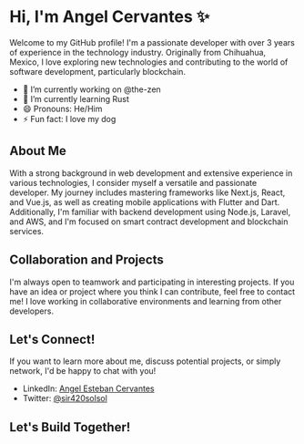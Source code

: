 # Hi, I'm Angel Cervantes ✨

Welcome to my GitHub profile! I'm a passionate developer with over 3 years of experience in the technology industry. Originally from Chihuahua, Mexico, I love exploring new technologies and contributing to the world of software development, particularly blockchain.

- 🔭 I’m currently working on @the-zen
- 🌱 I’m currently learning Rust
- 😄 Pronouns: He/Him
- ⚡ Fun fact: I love my dog

## About Me

With a strong background in web development and extensive experience in various technologies, I consider myself a versatile and passionate developer. My journey includes mastering frameworks like Next.js, React, and Vue.js, as well as creating mobile applications with Flutter and Dart. Additionally, I'm familiar with backend development using Node.js, Laravel, and AWS, and I'm focused on smart contract development and blockchain services.

## Collaboration and Projects

I'm always open to teamwork and participating in interesting projects. If you have an idea or project where you think I can contribute, feel free to contact me! I love working in collaborative environments and learning from other developers.

## Let's Connect!

If you want to learn more about me, discuss potential projects, or simply network, I'd be happy to chat with you!

- LinkedIn: [Angel Esteban Cervantes](https://www.linkedin.com/in/angel-esteban-cervantes-464087280/)
- Twitter: [@sir420solsol](https://twitter.com/sir420solsol)

## Let's Build Together!
